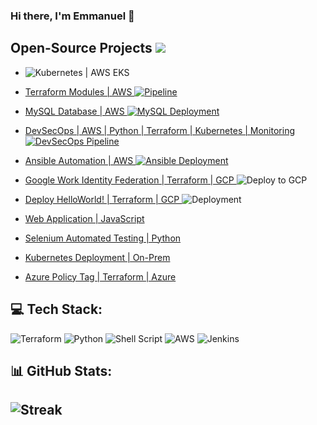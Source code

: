 ### Hi there, I'm Emmanuel 👋

## Open-Source Projects ![](https://komarev.com/ghpvc/?username=ukohae&style=flat-square)
- ![Kubernetes | AWS EKS](https://github.com/devops-terraform-aws/kubernetes-cluster)

- [Terraform Modules | AWS ](https://github.com/devops-terraform-aws/modules) [![Pipeline](https://github.com/devops-terraform-aws/modules/actions/workflows/terraform.yml/badge.svg?branch=main)](https://github.com/devops-terraform-aws/modules/actions/workflows/terraform.yml)
  
- [MySQL Database | AWS ](https://github.com/ukohae/weather-report-mysql) [![MySQL Deployment](https://github.com/ukohae/weather-report-mysql/actions/workflows/pipeline.yml/badge.svg)](https://github.com/ukohae/weather-report-mysql/actions/workflows/pipeline.yml)

- [DevSecOps | AWS | Python | Terraform | Kubernetes | Monitoring](https://github.com/devops-terraform-aws/devsecops) [![DevSecOps Pipeline](https://github.com/devops-terraform-aws/devsecops/actions/workflows/template.yml/badge.svg)](https://github.com/devops-terraform-aws/devsecops/actions/workflows/template.yml)

- [Ansible Automation | AWS ](https://github.com/ukohae/aws-ansible-automation) [![Ansible Deployment](https://github.com/ukohae/aws-ansible-automation/actions/workflows/ansible.yml/badge.svg)](https://github.com/ukohae/aws-ansible-automation/actions/workflows/ansible.yml)

- [Google Work Identity Federation | Terraform | GCP ](https://github.com/devops-terraform-gcp/workload-identity-federation) ![Deploy to GCP](https://github.com/devops-terraform-gcp/workload-identity-federation/actions/workflows/wif.yml/badge.svg)

- [Deploy HelloWorld! | Terraform | GCP ](https://github.com/devops-terraform-gcp/helloworld) ![Deployment](https://github.com/devops-terraform-gcp/helloworld/actions/workflows/main.yml/badge.svg)

- [Web Application | JavaScript ](https://github.com/ukohae/full-stack-application)

- [Selenium Automated Testing | Python ](https://github.com/devops-terraform-aws/python-automation)
  
- [Kubernetes Deployment | On-Prem ](https://github.com/ukohae/kubernetes)
  
- [Azure Policy Tag | Terraform | Azure ](https://github.com/devops-terraform-azure/azure-policy)

## 💻 Tech Stack:
![Terraform](https://img.shields.io/badge/terraform-%235835CC.svg?style=for-the-badge&logo=terraform&logoColor=white) ![Python](https://img.shields.io/badge/python-3670A0?style=for-the-badge&logo=python&logoColor=ffdd54) ![Shell Script](https://img.shields.io/badge/shell_script-%23121011.svg?style=for-the-badge&logo=gnu-bash&logoColor=white) ![AWS](https://img.shields.io/badge/AWS-%23FF9900.svg?style=for-the-badge&logo=amazon-aws&logoColor=white) ![Jenkins](https://img.shields.io/badge/jenkins-%232C5263.svg?style=for-the-badge&logo=jenkins&logoColor=white) 


## 📊 GitHub Stats:
![Streak](https://github-readme-streak-stats.herokuapp.com/?user=ukohae&theme=gotham&hide_border=false)<br/>
---
